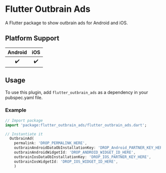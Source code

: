 # Flutter Outbrain Ads

A Flutter package to show outbrain ads for Android and iOS.

## Platform Support

| Android | iOS | 
| :-----: | :-: | 
|   ✔️    | ✔️  | 

## Usage

To use this plugin, add `flutter_outbrain_ads` as a dependency in your pubspec.yaml file.

### Example

```dart
// Import package
import 'package:flutter_outbrain_ads/flutter_outbrain_ads.dart';

// Instantiate it
  OutbrainAd(
    permalink: 'DROP_PERMALINK_HERE',
    outbrainAndroidDataObInstallationKey: 'DROP_Android_PARTNER_KEY_HERE',
    outbrainAndroidWidgetId: 'DROP_ANDROID_WIDGET_ID_HERE',
    outbrainIosDataObInstallationKey: 'DROP_IOS_PARTNER_KEY_HERE',
    outbrainIosWidgetId: 'DROP_IOS_WIDGET_ID_HERE',
    )
```